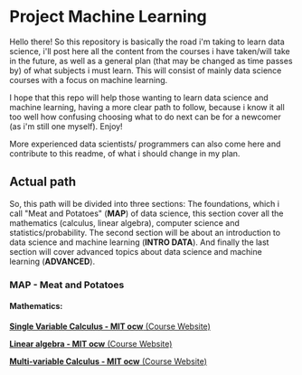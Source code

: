 # Project Machine Learning

Hello there! So this repository is basically the road i'm taking to learn data science, i'll post here all the content from the courses i have taken/will take in the future, as well as a general plan (that may be changed as time passes by) of what subjects i must learn. This will consist of mainly data science courses with a focus on machine learning.

I hope that this repo will help those wanting to learn data science and machine learning, having a more clear path to follow, because i know it all too well how confusing choosing what to do next can be for a newcomer (as i'm still one myself). Enjoy!

More experienced data scientists/ programmers can also come here and contribute to this readme, of what i should change in my plan.

## Actual path

So, this path will be divided into three sections: The foundations, which i call "Meat and Potatoes" (**MAP**) of data science, this section cover all the mathematics (calculus, linear algebra), computer science and statistics/probability. The second section will be about an introduction to data science and machine learning (**INTRO DATA**). And finally the last section will cover advanced topics about data science and machine learning (**ADVANCED**).

### MAP - Meat and Potatoes

#### Mathematics:

[**Single Variable Calculus - MIT ocw** (Course Website)](https://ocw.mit.edu/courses/mathematics/18-01sc-single-variable-calculus-fall-2010/index.html) 

[**Linear algebra - MIT ocw** (Course Website)](https://ocw.mit.edu/courses/mathematics/18-06-linear-algebra-spring-2010/)

[**Multi-variable Calculus - MIT ocw** (Course Website)](https://ocw.mit.edu/courses/mathematics/18-02sc-multivariable-calculus-fall-2010/)



